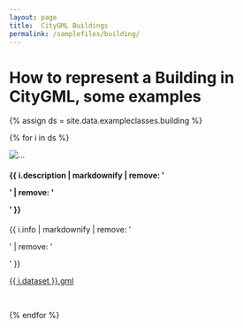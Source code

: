 ```yaml
---
layout: page
title:  CityGML Buildings
permalink: /samplefiles/building/
---
```


# How to represent a Building in CityGML, some examples

{% assign ds = site.data.exampleclasses.building %}

{% for i in ds %}

<div class="row">
  <div class="col-md-2 col-sm-6">
    <img class="img-responsive" src="{{ i.dataset }}.jpg" alt="...">
    <!-- <img class="img-responsive" src="{{ i.image }}" alt="..."> -->
  </div>
  <div class="col-md-10 col-sm-6">
    <h4>{{ i.description | markdownify | remove: '<p>' | remove: '</p>' }}</h4>
    <p>{{ i.info | markdownify | remove: '<p>' | remove: '</p>' }}</p>
    <p><i class="fa fa-download" aria-hidden="true"></i> <a href="{{ i.dataset }}.gml">{{ i.dataset }}.gml</a></p>
  </div>
</div>
<br>

{% endfor %}